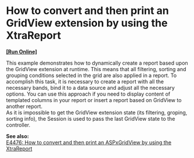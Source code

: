 # How to convert and then print an GridView extension by using the XtraReport
<!-- run online -->
**[[Run Online]](https://codecentral.devexpress.com/e4755)**
<!-- run online end -->


<p>This example demonstrates how to dynamically create a report based upon the GridView extension at runtime. This means that all filtering, sorting and grouping conditions selected in the grid are also applied in a report. To accomplish this task, it is necessary to create a report with all the necessary bands, bind it to a data source and adjust all the necessary options. You can use this approach if you need to display content of templated columns in your report or insert a report based on GridView to another report.<br />
As it is impossible to get the GridView extension state (its filtering, groping, sorting info), the Session is used to pass the last GridView state to the controller.</p><p><strong>See also:</strong><br />
<a href="https://www.devexpress.com/Support/Center/p/E4476">E4476: How to convert and then print an ASPxGridView by using the XtraReport</a></p>

<br/>



